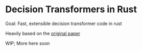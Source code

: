 # Decision Transformers in Rust

Goal: Fast, extensible decision transformer code in rust

Heavily based on the [original paper](https://arxiv.org/abs/2106.01345)

WIP; More here soon
